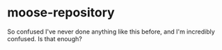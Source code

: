 # moose-repository
So confused
I've never done anything like this before, and I'm incredibly confused. Is that enough? 
